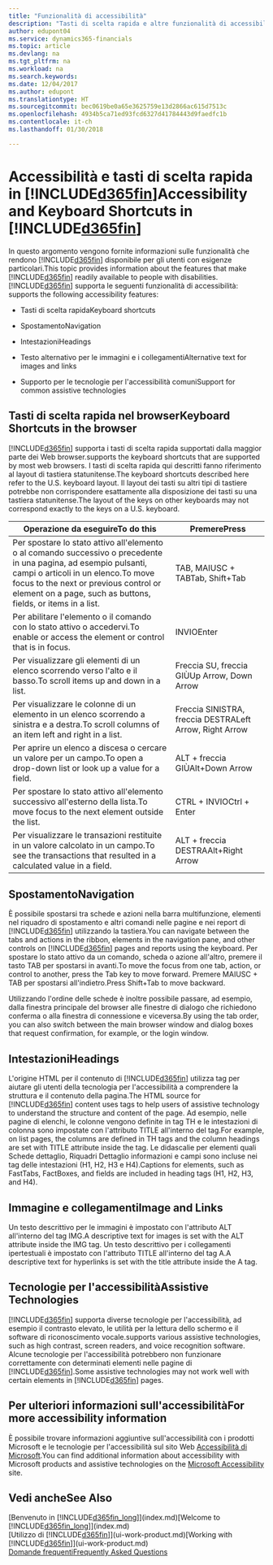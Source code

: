 ```yaml
---
title: "Funzionalità di accessibilità"
description: "Tasti di scelta rapida e altre funzionalità di accessibilità."
author: edupont04
ms.service: dynamics365-financials
ms.topic: article
ms.devlang: na
ms.tgt_pltfrm: na
ms.workload: na
ms.search.keywords: 
ms.date: 12/04/2017
ms.author: edupont
ms.translationtype: HT
ms.sourcegitcommit: bec0619be0a65e3625759e13d2866ac615d7513c
ms.openlocfilehash: 4934b5ca71ed93fcd6327d41784443d9faedfc1b
ms.contentlocale: it-ch
ms.lasthandoff: 01/30/2018

---
```

# <a name="accessibility-and-keyboard-shortcuts-in-included365finincludesd365finmdmd"></a><span data-ttu-id="534a9-103">Accessibilità e tasti di scelta rapida in [!INCLUDE[d365fin](includes/d365fin_md.md)]</span><span class="sxs-lookup"><span data-stu-id="534a9-103">Accessibility and Keyboard Shortcuts in [!INCLUDE[d365fin](includes/d365fin_md.md)]</span></span>
<span data-ttu-id="534a9-104">In questo argomento vengono fornite informazioni sulle funzionalità che rendono [!INCLUDE[d365fin](includes/d365fin_md.md)] disponibile per gli utenti con esigenze particolari.</span><span class="sxs-lookup"><span data-stu-id="534a9-104">This topic provides information about the features that make [!INCLUDE[d365fin](includes/d365fin_md.md)] readily available to people with disabilities.</span></span> [!INCLUDE[d365fin](includes/d365fin_md.md)]<span data-ttu-id="534a9-105"> supporta le seguenti funzionalità di accessibilità:</span><span class="sxs-lookup"><span data-stu-id="534a9-105"> supports the following accessibility features:</span></span>  

-   <span data-ttu-id="534a9-106">Tasti di scelta rapida</span><span class="sxs-lookup"><span data-stu-id="534a9-106">Keyboard shortcuts</span></span>  

-   <span data-ttu-id="534a9-107">Spostamento</span><span class="sxs-lookup"><span data-stu-id="534a9-107">Navigation</span></span>  

-   <span data-ttu-id="534a9-108">Intestazioni</span><span class="sxs-lookup"><span data-stu-id="534a9-108">Headings</span></span>  

-   <span data-ttu-id="534a9-109">Testo alternativo per le immagini e i collegamenti</span><span class="sxs-lookup"><span data-stu-id="534a9-109">Alternative text for images and links</span></span>  

-   <span data-ttu-id="534a9-110">Supporto per le tecnologie per l'accessibilità comuni</span><span class="sxs-lookup"><span data-stu-id="534a9-110">Support for common assistive technologies</span></span>  

##  <a name="Keyboard"></a> <span data-ttu-id="534a9-111">Tasti di scelta rapida nel browser</span><span class="sxs-lookup"><span data-stu-id="534a9-111">Keyboard Shortcuts in the browser</span></span>
 [!INCLUDE[d365fin](includes/d365fin_md.md)] <span data-ttu-id="534a9-112"> supporta i tasti di scelta rapida supportati dalla maggior parte dei Web browser.</span><span class="sxs-lookup"><span data-stu-id="534a9-112">supports the keyboard shortcuts that are supported by most web browsers.</span></span> <span data-ttu-id="534a9-113">I tasti di scelta rapida qui descritti fanno riferimento al layout di tastiera statunitense.</span><span class="sxs-lookup"><span data-stu-id="534a9-113">The keyboard shortcuts described here refer to the U.S. keyboard layout.</span></span> <span data-ttu-id="534a9-114">Il layout dei tasti su altri tipi di tastiere potrebbe non corrispondere esattamente alla disposizione dei tasti su una tastiera statunitense.</span><span class="sxs-lookup"><span data-stu-id="534a9-114">The layout of the keys on other keyboards may not correspond exactly to the keys on a U.S. keyboard.</span></span>  

|<span data-ttu-id="534a9-115">Operazione da eseguire</span><span class="sxs-lookup"><span data-stu-id="534a9-115">To do this</span></span>|<span data-ttu-id="534a9-116">Premere</span><span class="sxs-lookup"><span data-stu-id="534a9-116">Press</span></span>|  
|----------------|-----------|  
|<span data-ttu-id="534a9-117">Per spostare lo stato attivo all'elemento o al comando successivo o precedente in una pagina, ad esempio pulsanti, campi o articoli in un elenco.</span><span class="sxs-lookup"><span data-stu-id="534a9-117">To move focus to the next or previous control or element on a page, such as buttons, fields, or items in a list.</span></span>|<span data-ttu-id="534a9-118">TAB, MAIUSC + TAB</span><span class="sxs-lookup"><span data-stu-id="534a9-118">Tab, Shift+Tab</span></span>|  
|<span data-ttu-id="534a9-119">Per abilitare l'elemento o il comando con lo stato attivo o accedervi.</span><span class="sxs-lookup"><span data-stu-id="534a9-119">To enable or access the element or control that is in focus.</span></span>|<span data-ttu-id="534a9-120">INVIO</span><span class="sxs-lookup"><span data-stu-id="534a9-120">Enter</span></span>|  
|<span data-ttu-id="534a9-121">Per visualizzare gli elementi di un elenco scorrendo verso l'alto e il basso.</span><span class="sxs-lookup"><span data-stu-id="534a9-121">To scroll items up and down in a list.</span></span>|<span data-ttu-id="534a9-122">Freccia SU, freccia GIÙ</span><span class="sxs-lookup"><span data-stu-id="534a9-122">Up Arrow, Down Arrow</span></span>|  
|<span data-ttu-id="534a9-123">Per visualizzare le colonne di un elemento in un elenco scorrendo a sinistra e a destra.</span><span class="sxs-lookup"><span data-stu-id="534a9-123">To scroll columns of an item left and right in a list.</span></span>|<span data-ttu-id="534a9-124">Freccia SINISTRA, freccia DESTRA</span><span class="sxs-lookup"><span data-stu-id="534a9-124">Left Arrow, Right Arrow</span></span>|  
|<span data-ttu-id="534a9-125">Per aprire un elenco a discesa o cercare un valore per un campo.</span><span class="sxs-lookup"><span data-stu-id="534a9-125">To open a drop-down list or look up a value for a field.</span></span>|<span data-ttu-id="534a9-126">ALT + freccia GIÙ</span><span class="sxs-lookup"><span data-stu-id="534a9-126">Alt+Down Arrow</span></span>|  
|<span data-ttu-id="534a9-127">Per spostare lo stato attivo all'elemento successivo all'esterno della lista.</span><span class="sxs-lookup"><span data-stu-id="534a9-127">To move focus to the next element outside the list.</span></span>|<span data-ttu-id="534a9-128">CTRL + INVIO</span><span class="sxs-lookup"><span data-stu-id="534a9-128">Ctrl + Enter</span></span>|  
|<span data-ttu-id="534a9-129">Per visualizzare le transazioni restituite in un valore calcolato in un campo.</span><span class="sxs-lookup"><span data-stu-id="534a9-129">To see the transactions that resulted in a calculated value in a field.</span></span>|<span data-ttu-id="534a9-130">ALT + freccia DESTRA</span><span class="sxs-lookup"><span data-stu-id="534a9-130">Alt+Right Arrow</span></span>|  

##  <a name="Navigation"></a> <span data-ttu-id="534a9-131">Spostamento</span><span class="sxs-lookup"><span data-stu-id="534a9-131">Navigation</span></span>  
 <span data-ttu-id="534a9-132">È possibile spostarsi tra schede e azioni nella barra multifunzione, elementi nel riquadro di spostamento e altri comandi nelle pagine e nei report di [!INCLUDE[d365fin](includes/d365fin_md.md)] utilizzando la tastiera.</span><span class="sxs-lookup"><span data-stu-id="534a9-132">You can navigate between the tabs and actions in the ribbon, elements in the navigation pane, and other controls on [!INCLUDE[d365fin](includes/d365fin_md.md)] pages and reports using the keyboard.</span></span> <span data-ttu-id="534a9-133">Per spostare lo stato attivo da un comando, scheda o azione all'altro, premere il tasto TAB per spostarsi in avanti.</span><span class="sxs-lookup"><span data-stu-id="534a9-133">To move the focus from one tab, action, or control to another, press the Tab key to move forward.</span></span> <span data-ttu-id="534a9-134">Premere MAIUSC + TAB per spostarsi all'indietro.</span><span class="sxs-lookup"><span data-stu-id="534a9-134">Press Shift+Tab to move backward.</span></span>  

 <span data-ttu-id="534a9-135">Utilizzando l'ordine delle schede è inoltre possibile passare, ad esempio, dalla finestra principale del browser alle finestre di dialogo che richiedono conferma o alla finestra di connessione e viceversa.</span><span class="sxs-lookup"><span data-stu-id="534a9-135">By using the tab order, you can also switch between the main browser window and dialog boxes that request confirmation, for example, or the login window.</span></span>  

##  <a name="Headings"></a> <span data-ttu-id="534a9-136">Intestazioni</span><span class="sxs-lookup"><span data-stu-id="534a9-136">Headings</span></span>  
 <span data-ttu-id="534a9-137">L'origine HTML per il contenuto di [!INCLUDE[d365fin](includes/d365fin_md.md)] utilizza tag per aiutare gli utenti della tecnologia per l'accessibilità a comprendere la struttura e il contenuto della pagina.</span><span class="sxs-lookup"><span data-stu-id="534a9-137">The HTML source for [!INCLUDE[d365fin](includes/d365fin_md.md)] content uses tags to help users of assistive technology to understand the structure and content of the page.</span></span> <span data-ttu-id="534a9-138">Ad esempio, nelle pagine di elenchi, le colonne vengono definite in tag TH e le intestazioni di colonna sono impostate con l'attributo TITLE all'interno del tag.</span><span class="sxs-lookup"><span data-stu-id="534a9-138">For example, on list pages, the columns are defined in TH tags and the column headings are set with TITLE attribute inside the tag.</span></span> <span data-ttu-id="534a9-139">Le didascalie per elementi quali Schede dettaglio, Riquadri Dettaglio informazioni e campi sono incluse nei tag delle intestazioni (H1, H2, H3 e H4).</span><span class="sxs-lookup"><span data-stu-id="534a9-139">Captions for elements, such as FastTabs, FactBoxes, and fields are included in heading tags (H1, H2, H3, and H4).</span></span>  

##  <a name="Images"></a> <span data-ttu-id="534a9-140">Immagine e collegamenti</span><span class="sxs-lookup"><span data-stu-id="534a9-140">Image and Links</span></span>  
 <span data-ttu-id="534a9-141">Un testo descrittivo per le immagini è impostato con l'attributo ALT all'interno del tag IMG.</span><span class="sxs-lookup"><span data-stu-id="534a9-141">A descriptive text for images is set with the ALT attribute inside the IMG tag.</span></span> <span data-ttu-id="534a9-142">Un testo descrittivo per i collegamenti ipertestuali è impostato con l'attributo TITLE all'interno del tag A.</span><span class="sxs-lookup"><span data-stu-id="534a9-142">A descriptive text for hyperlinks is set with the title attribute inside the A tag.</span></span>  

##  <a name="AssistiveTech"></a> <span data-ttu-id="534a9-143">Tecnologie per l'accessibilità</span><span class="sxs-lookup"><span data-stu-id="534a9-143">Assistive Technologies</span></span>  
[!INCLUDE[d365fin](includes/d365fin_md.md)] <span data-ttu-id="534a9-144"> supporta diverse tecnologie per l'accessibilità, ad esempio il contrasto elevato, le utilità per la lettura dello schermo e il software di riconoscimento vocale.</span><span class="sxs-lookup"><span data-stu-id="534a9-144">supports various assistive technologies, such as high contrast, screen readers, and voice recognition software.</span></span> <span data-ttu-id="534a9-145">Alcune tecnologie per l'accessibilità potrebbero non funzionare correttamente con determinati elementi nelle pagine di [!INCLUDE[d365fin](includes/d365fin_md.md)].</span><span class="sxs-lookup"><span data-stu-id="534a9-145">Some assistive technologies may not work well with certain elements in [!INCLUDE[d365fin](includes/d365fin_md.md)] pages.</span></span>  

## <a name="for-more-accessibility-information"></a><span data-ttu-id="534a9-146">Per ulteriori informazioni sull'accessibilità</span><span class="sxs-lookup"><span data-stu-id="534a9-146">For more accessibility information</span></span>  
<span data-ttu-id="534a9-147">È possibile trovare informazioni aggiuntive sull'accessibilità con i prodotti Microsoft e le tecnologie per l'accessibilità sul sito Web [Accessibilità di Microsoft](http://go.microsoft.com/fwlink/?LinkId=262160).</span><span class="sxs-lookup"><span data-stu-id="534a9-147">You can find additional information about accessibility with Microsoft products and assistive technologies on the [Microsoft Accessibility](http://go.microsoft.com/fwlink/?LinkId=262160) site.</span></span>

## <a name="see-also"></a><span data-ttu-id="534a9-148">Vedi anche</span><span class="sxs-lookup"><span data-stu-id="534a9-148">See Also</span></span>
<span data-ttu-id="534a9-149">[Benvenuto in [!INCLUDE[d365fin_long](includes/d365fin_long_md.md)]](index.md)</span><span class="sxs-lookup"><span data-stu-id="534a9-149">[Welcome to [!INCLUDE[d365fin_long](includes/d365fin_long_md.md)]](index.md)</span></span>  
<span data-ttu-id="534a9-150">[Utilizzo di [!INCLUDE[d365fin](includes/d365fin_md.md)]](ui-work-product.md)</span><span class="sxs-lookup"><span data-stu-id="534a9-150">[Working with [!INCLUDE[d365fin](includes/d365fin_md.md)]](ui-work-product.md)</span></span>  
[<span data-ttu-id="534a9-151">Domande frequenti</span><span class="sxs-lookup"><span data-stu-id="534a9-151">Frequently Asked Questions</span></span>](across-faq.md)  

